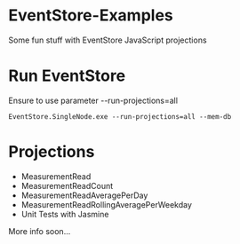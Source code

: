 EventStore-Examples
===================

Some fun stuff with EventStore JavaScript projections

Run EventStore
==============

Ensure to use parameter --run-projections=all

```
EventStore.SingleNode.exe --run-projections=all --mem-db
```

Projections
===========

*  MeasurementRead    
*  MeasurementReadCount    
*  MeasurementReadAveragePerDay    
*  MeasurementReadRollingAveragePerWeekday    
*  Unit Tests with Jasmine

More info soon...
